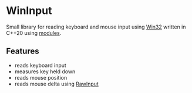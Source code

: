 # WinInput
 
Small library for reading keyboard and mouse input using [Win32](https://learn.microsoft.com/en-us/windows/win32/inputdev/wm-keydown) written in C++20 using [modules](https://learn.microsoft.com/en-us/cpp/cpp/modules-cpp?view=msvc-170).

## Features
- reads keyboard input
- measures key held down
- reads mouse position
- reads mouse delta using [RawInput](https://learn.microsoft.com/en-us/windows/win32/inputdev/about-raw-input)